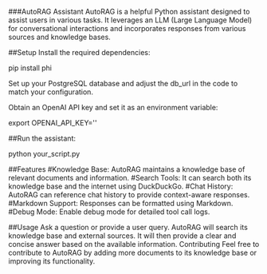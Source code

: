 ###AutoRAG Assistant
AutoRAG is a helpful Python assistant designed to assist users in various tasks. It leverages an LLM (Large Language Model) for conversational interactions and incorporates responses from various sources and knowledge bases.

##Setup
Install the required dependencies:

pip install phi

Set up your PostgreSQL database and adjust the db_url in the code to match your configuration.

Obtain an OpenAI API key and set it as an environment variable:

export OPENAI_API_KEY=''

##Run the assistant:

python your_script.py

##Features
#Knowledge Base: AutoRAG maintains a knowledge base of relevant documents and information.
#Search Tools: It can search both its knowledge base and the internet using DuckDuckGo.
#Chat History: AutoRAG can reference chat history to provide context-aware responses.
#Markdown Support: Responses can be formatted using Markdown.
#Debug Mode: Enable debug mode for detailed tool call logs.

##Usage
Ask a question or provide a user query.
AutoRAG will search its knowledge base and external sources.
It will then provide a clear and concise answer based on the available information.
Contributing
Feel free to contribute to AutoRAG by adding more documents to its knowledge base or improving its functionality.
